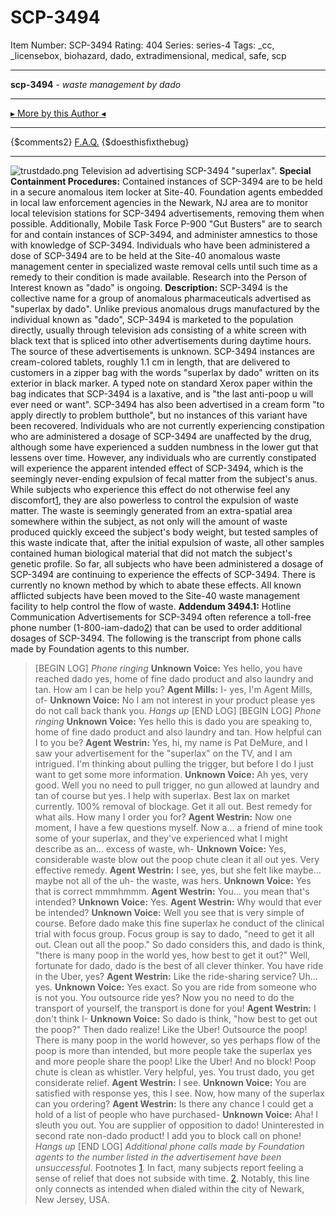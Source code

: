 # SCP-3494
Item Number: SCP-3494
Rating: 404
Series: series-4
Tags: _cc, _licensebox, biohazard, dado, extradimensional, medical, safe, scp

---

**scp-3494** \- _waste management by dado_
* * *
[▸ More by this Author ◂](http://www.scp-wiki.net/djkaktus)
* * *
{$comments2}
[F.A.Q.](https://scp-wiki.wikidot.com/component:info-ayers)
{$doesthisfixthebug}
* * *
![trustdado.png](https://scp-wiki.wdfiles.com/local--files/scp-3494/trustdado.png)
Television ad advertising SCP-3494 "superlax".
**Special Containment Procedures:** Contained instances of SCP-3494 are to be held in a secure anomalous item locker at Site-40. Foundation agents embedded in local law enforcement agencies in the Newark, NJ area are to monitor local television stations for SCP-3494 advertisements, removing them when possible. Additionally, Mobile Task Force P-900 "Gut Busters" are to search for and contain instances of SCP-3494, and administer amnestics to those with knowledge of SCP-3494.
Individuals who have been administered a dose of SCP-3494 are to be held at the Site-40 anomalous waste management center in specialized waste removal cells until such time as a remedy to their condition is made available.
Research into the Person of Interest known as "dado" is ongoing.
**Description:** SCP-3494 is the collective name for a group of anomalous pharmaceuticals advertised as "superlax by dado". Unlike previous anomalous drugs manufactured by the individual known as "dado", SCP-3494 is marketed to the population directly, usually through television ads consisting of a white screen with black text that is spliced into other advertisements during daytime hours. The source of these advertisements is unknown.
SCP-3494 instances are cream-colored tablets, roughly 1.1 cm in length, that are delivered to customers in a zipper bag with the words "superlax by dado" written on its exterior in black marker. A typed note on standard Xerox paper within the bag indicates that SCP-3494 is a laxative, and is "the last anti-poop u will ever need or want". SCP-3494 has also been advertised in a cream form "to apply directly to problem butthole", but no instances of this variant have been recovered.
Individuals who are not currently experiencing constipation who are administered a dosage of SCP-3494 are unaffected by the drug, although some have experienced a sudden numbness in the lower gut that lessens over time. However, any individuals who are currently constipated will experience the apparent intended effect of SCP-3494, which is the seemingly never-ending expulsion of fecal matter from the subject's anus.
While subjects who experience this effect do not otherwise feel any discomfort[1](javascript:;), they are also powerless to control the expulsion of waste matter. The waste is seemingly generated from an extra-spatial area somewhere within the subject, as not only will the amount of waste produced quickly exceed the subject's body weight, but tested samples of this waste indicate that, after the initial expulsion of waste, all other samples contained human biological material that did not match the subject's genetic profile.
So far, all subjects who have been administered a dosage of SCP-3494 are continuing to experience the effects of SCP-3494. There is currently no known method by which to abate these effects. All known afflicted subjects have been moved to the Site-40 waste management facility to help control the flow of waste.
**Addendum 3494.1:** Hotline Communication
Advertisements for SCP-3494 often reference a toll-free phone number (1-800-iam-dado[2](javascript:;)) that can be used to order additional dosages of SCP-3494. The following is the transcript from phone calls made by Foundation agents to this number.
> [BEGIN LOG]
> _Phone ringing_
> **Unknown Voice:** Yes hello, you have reached dado yes, home of fine dado product and also laundry and tan. How am I can be help you?
> **Agent Mills:** I- yes, I'm Agent Mills, of-
> **Unknown Voice:** No I am not interest in your product please yes do not call back thank you.
> _Hangs up_
> [END LOG]
> [BEGIN LOG]
> _Phone ringing_
> **Unknown Voice:** Yes hello this is dado you are speaking to, home of fine dado product and also laundry and tan. How helpful can I to you be?
> **Agent Westrin:** Yes, hi, my name is Pat DeMure, and I saw your advertisement for the "superlax" on the TV, and I am intrigued. I'm thinking about pulling the trigger, but before I do I just want to get some more information.
> **Unknown Voice:** Ah yes, very good. Well you no need to pull trigger, no gun allowed at laundry and tan of course but yes. I help with superlax. Best lax on market currently. 100% removal of blockage. Get it all out. Best remedy for what ails. How many I order you for?
> **Agent Westrin:** Now one moment, I have a few questions myself. Now a… a friend of mine took some of your superlax, and they've experienced what I might describe as an… excess of waste, wh-
> **Unknown Voice:** Yes, considerable waste blow out the poop chute clean it all out yes. Very effective remedy.
> **Agent Westrin:** I see, yes, but she felt like maybe… maybe not all of the uh- the waste, was hers.
> **Unknown Voice:** Yes that is correct mmmhmmm.
> **Agent Westrin:** You… you mean that's intended?
> **Unknown Voice:** Yes.
> **Agent Westrin:** Why would that ever be intended?
> **Unknown Voice:** Well you see that is very simple of course. Before dado make this fine superlax he conduct of the clinical trial with focus group. Focus group is say to dado, "need to get it all out. Clean out all the poop." So dado considers this, and dado is think, "there is many poop in the world yes, how best to get it out?" Well, fortunate for dado, dado is the best of all clever thinker. You have ride in the Uber, yes?
> **Agent Westrin:** Like the ride-sharing service? Uh… yes.
> **Unknown Voice:** Yes exact. So you are ride from someone who is not you. You outsource ride yes? Now you no need to do the transport of yourself, the transport is done for you!
> **Agent Westrin:** I don't think I-
> **Unknown Voice:** So dado is think, "how best to get out the poop?" Then dado realize! Like the Uber! Outsource the poop! There is many poop in the world however, so yes perhaps flow of the poop is more than intended, but more people take the superlax yes and more people share the poop! Like the Uber! And no block! Poop chute is clean as whistler. Very helpful, yes. You trust dado, you get considerate relief.
> **Agent Westrin:** I see.
> **Unknown Voice:** You are satisfied with response yes, this I see. Now, how many of the superlax can you ordering?
> **Agent Westrin:** Is there any chance I could get a hold of a list of people who have purchased-
> **Unknown Voice:** Aha! I sleuth you out. You are supplier of opposition to dado! Uninterested in second rate non-dado product! I add you to block call on phone!
> _Hangs up_
> [END LOG]
_Additional phone calls made by Foundation agents to the number listed in the advertisement have been unsuccessful._
Footnotes
[1](javascript:;). In fact, many subjects report feeling a sense of relief that does not subside with time.
[2](javascript:;). Notably, this line only connects as intended when dialed within the city of Newark, New Jersey, USA.